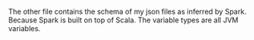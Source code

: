 The other file contains the schema of my json files as inferred by Spark.
Because Spark is built on top of Scala. The variable types are all JVM variables.
